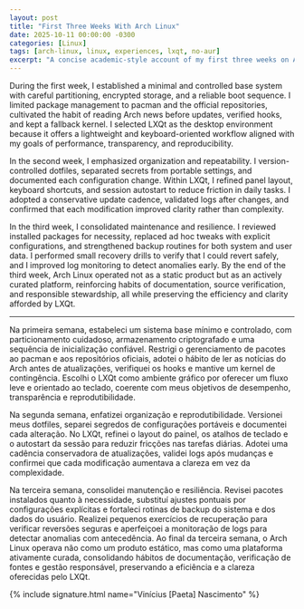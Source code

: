 ```yaml
---
layout: post
title: "First Three Weeks With Arch Linux"
date: 2025-10-11 00:00:00 -0300
categories: [Linux]
tags: [arch-linux, linux, experiences, lxqt, no-aur]
excerpt: "A concise academic-style account of my first three weeks on Arch Linux: minimal base, disciplined updates from official repos only, and a lightweight LXQt environment focused on reproducibility."
---
```


During the first week, I established a minimal and controlled base system with careful partitioning, encrypted storage, and a reliable boot sequence. I limited package management to pacman and the official repositories, cultivated the habit of reading Arch news before updates, verified hooks, and kept a fallback kernel. I selected LXQt as the desktop environment because it offers a lightweight and keyboard-oriented workflow aligned with my goals of performance, transparency, and reproducibility.

In the second week, I emphasized organization and repeatability. I version-controlled dotfiles, separated secrets from portable settings, and documented each configuration change. Within LXQt, I refined panel layout, keyboard shortcuts, and session autostart to reduce friction in daily tasks. I adopted a conservative update cadence, validated logs after changes, and confirmed that each modification improved clarity rather than complexity.

In the third week, I consolidated maintenance and resilience. I reviewed installed packages for necessity, replaced ad hoc tweaks with explicit configurations, and strengthened backup routines for both system and user data. I performed small recovery drills to verify that I could revert safely, and I improved log monitoring to detect anomalies early. By the end of the third week, Arch Linux operated not as a static product but as an actively curated platform, reinforcing habits of documentation, source verification, and responsible stewardship, all while preserving the efficiency and clarity afforded by LXQt.

---

Na primeira semana, estabeleci um sistema base mínimo e controlado, com particionamento cuidadoso, armazenamento criptografado e uma sequência de inicialização confiável. Restrigi o gerenciamento de pacotes ao pacman e aos repositórios oficiais, adotei o hábito de ler as notícias do Arch antes de atualizações, verifiquei os hooks e mantive um kernel de contingência. Escolhi o LXQt como ambiente gráfico por oferecer um fluxo leve e orientado ao teclado, coerente com meus objetivos de desempenho, transparência e reprodutibilidade.

Na segunda semana, enfatizei organização e reprodutibilidade. Versionei meus dotfiles, separei segredos de configurações portáveis e documentei cada alteração. No LXQt, refinei o layout do painel, os atalhos de teclado e o autostart da sessão para reduzir fricções nas tarefas diárias. Adotei uma cadência conservadora de atualizações, validei logs após mudanças e confirmei que cada modificação aumentava a clareza em vez da complexidade.

Na terceira semana, consolidei manutenção e resiliência. Revisei pacotes instalados quanto à necessidade, substituí ajustes pontuais por configurações explícitas e fortaleci rotinas de backup do sistema e dos dados do usuário. Realizei pequenos exercícios de recuperação para verificar reversões seguras e aperfeiçoei a monitoração de logs para detectar anomalias com antecedência. Ao final da terceira semana, o Arch Linux operava não como um produto estático, mas como uma plataforma ativamente curada, consolidando hábitos de documentação, verificação de fontes e gestão responsável, preservando a eficiência e a clareza oferecidas pelo LXQt.

{% include signature.html name="Vinícius [Paeta] Nascimento" %}
